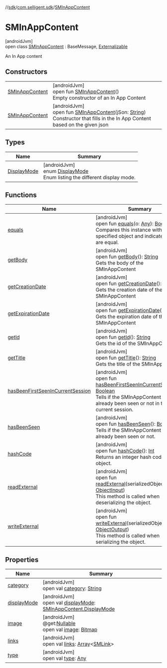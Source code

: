 //[sdk](../../../index.md)/[com.selligent.sdk](../index.md)/[SMInAppContent](index.md)

# SMInAppContent

[androidJvm]\
open class [SMInAppContent](index.md) : BaseMessage, [Externalizable](https://developer.android.com/reference/kotlin/java/io/Externalizable.html)

An In App content

## Constructors

| | |
|---|---|
| [SMInAppContent](-s-m-in-app-content.md) | [androidJvm]<br>open fun [SMInAppContent](-s-m-in-app-content.md)()<br>Empty constructor of an In App Content |
| [SMInAppContent](-s-m-in-app-content.md) | [androidJvm]<br>open fun [SMInAppContent](-s-m-in-app-content.md)(jSon: [String](https://developer.android.com/reference/kotlin/java/lang/String.html))<br>Constructor that fills in the In App Content based on the given json |

## Types

| Name | Summary |
|---|---|
| [DisplayMode](-display-mode/index.md) | [androidJvm]<br>enum [DisplayMode](-display-mode/index.md)<br>Enum listing the different display mode. |

## Functions

| Name | Summary |
|---|---|
| [equals](equals.md) | [androidJvm]<br>open fun [equals](equals.md)(o: [Any](https://kotlinlang.org/api/latest/jvm/stdlib/kotlin/-any/index.html)): [Boolean](https://kotlinlang.org/api/latest/jvm/stdlib/kotlin/-boolean/index.html)<br>Compares this instance with the specified object and indicates if they are equal. |
| [getBody](get-body.md) | [androidJvm]<br>open fun [getBody](get-body.md)(): [String](https://developer.android.com/reference/kotlin/java/lang/String.html)<br>Gets the body of the SMInAppContent |
| [getCreationDate](get-creation-date.md) | [androidJvm]<br>open fun [getCreationDate](get-creation-date.md)(): [Long](https://kotlinlang.org/api/latest/jvm/stdlib/kotlin/-long/index.html)<br>Gets the creation date of the SMInAppContent |
| [getExpirationDate](get-expiration-date.md) | [androidJvm]<br>open fun [getExpirationDate](get-expiration-date.md)(): [Long](https://kotlinlang.org/api/latest/jvm/stdlib/kotlin/-long/index.html)<br>Gets the expiration date of the SMInAppContent |
| [getId](get-id.md) | [androidJvm]<br>open fun [getId](get-id.md)(): [String](https://developer.android.com/reference/kotlin/java/lang/String.html)<br>Gets the id of the SMInAppContent |
| [getTitle](get-title.md) | [androidJvm]<br>open fun [getTitle](get-title.md)(): [String](https://developer.android.com/reference/kotlin/java/lang/String.html)<br>Gets the title of the SMInAppContent |
| [hasBeenFirstSeenInCurrentSession](has-been-first-seen-in-current-session.md) | [androidJvm]<br>open fun [hasBeenFirstSeenInCurrentSession](has-been-first-seen-in-current-session.md)(): [Boolean](https://kotlinlang.org/api/latest/jvm/stdlib/kotlin/-boolean/index.html)<br>Tells if the SMInAppContent has already been seen or not in the current session. |
| [hasBeenSeen](has-been-seen.md) | [androidJvm]<br>open fun [hasBeenSeen](has-been-seen.md)(): [Boolean](https://kotlinlang.org/api/latest/jvm/stdlib/kotlin/-boolean/index.html)<br>Tells if the SMInAppContent has already been seen or not. |
| [hashCode](hash-code.md) | [androidJvm]<br>open fun [hashCode](hash-code.md)(): [Int](https://kotlinlang.org/api/latest/jvm/stdlib/kotlin/-int/index.html)<br>Returns an integer hash code for this object. |
| [readExternal](read-external.md) | [androidJvm]<br>open fun [readExternal](read-external.md)(serializedObject: [ObjectInput](https://developer.android.com/reference/kotlin/java/io/ObjectInput.html))<br>This method is called when deserializing the object. |
| [writeExternal](write-external.md) | [androidJvm]<br>open fun [writeExternal](write-external.md)(serializedObject: [ObjectOutput](https://developer.android.com/reference/kotlin/java/io/ObjectOutput.html))<br>This method is called when serializing the object. |

## Properties

| Name | Summary |
|---|---|
| [category](category.md) | [androidJvm]<br>open val [category](category.md): [String](https://developer.android.com/reference/kotlin/java/lang/String.html) |
| [displayMode](display-mode.md) | [androidJvm]<br>open val [displayMode](display-mode.md): [SMInAppContent.DisplayMode](-display-mode/index.md) |
| [image](image.md) | [androidJvm]<br>@get:[Nullable](https://developer.android.com/reference/kotlin/androidx/annotation/Nullable.html)<br>open val [image](image.md): [Bitmap](https://developer.android.com/reference/kotlin/android/graphics/Bitmap.html) |
| [links](links.md) | [androidJvm]<br>open val [links](links.md): [Array](https://kotlinlang.org/api/latest/jvm/stdlib/kotlin/-array/index.html)&lt;[SMLink](../-s-m-link/index.md)&gt; |
| [type](type.md) | [androidJvm]<br>open val [type](type.md): [Any](https://kotlinlang.org/api/latest/jvm/stdlib/kotlin/-any/index.html) |
